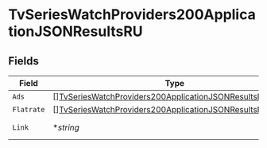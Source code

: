 # TvSeriesWatchProviders200ApplicationJSONResultsRU


## Fields

| Field                                                                                                                                               | Type                                                                                                                                                | Required                                                                                                                                            | Description                                                                                                                                         | Example                                                                                                                                             |
| --------------------------------------------------------------------------------------------------------------------------------------------------- | --------------------------------------------------------------------------------------------------------------------------------------------------- | --------------------------------------------------------------------------------------------------------------------------------------------------- | --------------------------------------------------------------------------------------------------------------------------------------------------- | --------------------------------------------------------------------------------------------------------------------------------------------------- |
| `Ads`                                                                                                                                               | [][TvSeriesWatchProviders200ApplicationJSONResultsRUAds](../../models/operations/tvserieswatchproviders200applicationjsonresultsruads.md)           | :heavy_minus_sign:                                                                                                                                  | N/A                                                                                                                                                 |                                                                                                                                                     |
| `Flatrate`                                                                                                                                          | [][TvSeriesWatchProviders200ApplicationJSONResultsRUFlatrate](../../models/operations/tvserieswatchproviders200applicationjsonresultsruflatrate.md) | :heavy_minus_sign:                                                                                                                                  | N/A                                                                                                                                                 |                                                                                                                                                     |
| `Link`                                                                                                                                              | **string*                                                                                                                                           | :heavy_minus_sign:                                                                                                                                  | N/A                                                                                                                                                 | https://www.themoviedb.org/tv/1399-game-of-thrones/watch?locale=RU                                                                                  |